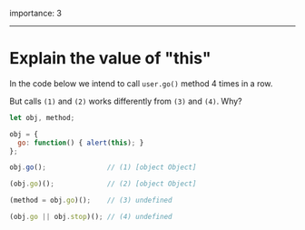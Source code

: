 importance: 3

---

# Explain the value of "this"

In the code below we intend to call `user.go()` method 4 times in a row.

But calls `(1)` and `(2)` works differently from `(3)` and `(4)`. Why?

```js run no-beautify
let obj, method;

obj = {
  go: function() { alert(this); }
};

obj.go();               // (1) [object Object]

(obj.go)();             // (2) [object Object]

(method = obj.go)();    // (3) undefined

(obj.go || obj.stop)(); // (4) undefined
```

